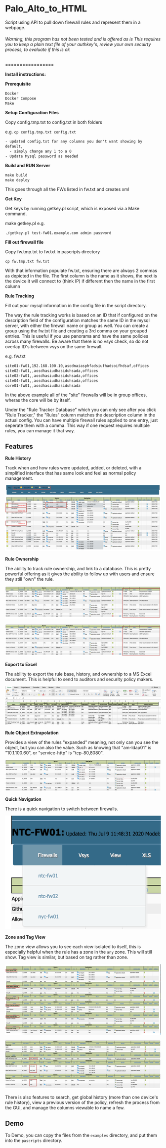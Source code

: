 Palo_Alto_to_HTML
=================

Script using API to pull down firewall rules and represent them in a webpage. 

###### Warning, this program has not been tested and is offered as is This requires you to keep a plain text file of your authkey's, review  your own secuirty process, to evaluate if this is ok
=================

**Install instructions:**

**Prerequisite**

```
Docker
Docker Compose
Make
```

**Setup Configuration Files**

Copy config.tmp.txt to config.txt in both folders

e.g. `cp config.tmp.txt config.txt`

```
- updated config.txt for any columns you don't want showing by default,
  - simply change any 1 to a 0
- Update Mysql password as needed
```

**Build and RUN Server**

```
make build
make deploy
```

This goes through all the FWs listed in fw.txt and creates xml

**Get Key**

Get keys by running getkey.pl script, which is exposed via a Make command.

make getkey.pl <device> <username> <password>
e.g.
```
./getkey.pl test-fw01.example.com admin password
```

**Fill out firewall file**

Copy fw.tmp.txt to fw.txt in pascripts directory

```
cp fw.tmp.txt fw.txt 
```

With that information populate fw.txt, ensuring there are always
2 commas as depicted in the file. The first column is the name as it shows, 
the next is the device it will connect to (think IP) if different then the
name in the first column


**Rule Tracking**


Fill out your mysql information in the config file in the script directory.  

The way the rule tracking works is based on an ID that if configured on the 
description field of the configuration matches the same ID in the mysql server, 
with either the firewall name or group as well. You can create a group using 
the fw.txt file and creating a 3rd comma on your grouped entries. This is useful 
if you use panorama and have the same policies across many firewalls. Be aware that
there is no vsys check, so do not overlap ID's between vsys on the same firewall.


e.g. fw.txt
```
site01-fw01,192.168.100.10,asodnaiasphfadsiufhadsoifhdsaf,offices
site02-fw01,,aosdhasiudhasiduhsada,offices
site03-fw01,,aosdhasiudhasiduhsada,offices
site04-fw01,,aosdhasiudhasiduhsada,offices
core01-fw01,,aosdhasiudhasiduhsada
```

In the above example all of the "site" firewalls will be in group offices, wheras
the core will be by itself. 

Under the "Rule Tracker Database" which you can only see after you click "Rule Tracker,"
the "Rules" column matches the description column in the actual config. You can have 
multiple firewall rules applied to one entry, just seperate them with a comma. This way if 
one request requires multiple rules, you can manage it that way. 

## Features

**Rule History**

Track when and how rules were updated, added, or deleted, with a simplified interface that has same look and feel as normal policy management.

![Rule History](./docs/img/rule-history.png)

**Rule Ownership**

The ability to track rule ownership, and link to a database. This is pretty powerful offering as it gives the ability to follow up with users and ensure they still "own" the rule.

![Rule Owner](./docs/img/rule-owner1.png)

![Rule Owner DB](./docs/img/rule-owner1.png)

**Export to Excel**

The ability to export the rule base, history, and ownership to a MS Excel document. This is helpful to send to auditors and security policy makers.

![Rule in Excel](./docs/img/rule-to-excel.png)

**Rule Object Extrapolation**

Provides a view of the rules "expanded" meaning, not only can you see the object, but you can also the value. Such as knowing that "am-ldap01" is "10.1.100.60", or "service-http" is "tcp-80,8080".

![Rule Object Extrapolation](./docs/img/Rule-Object-Extrapolation.png)

**Quick Navigation**

There is a quick navigation to switch between firewalls.

![Navigation](./docs/img/navigation.png)

**Zone and Tag View**

The zone view allows you to see each view isolated to itself, this is especially helpful when the rule has a zone in the `any` zone. This will still show. Tag view is similar, but based on tag rather than zone.

![Zone View](./docs/img/zone-view.png)

![Tag View](./docs/img/tag-view.png)

There is also features to search, get global history (more than one device's rule history), view a previous version of the policy, refresh the process from the GUI, and manage the columns viewable to name a few.


## Demo

To Demo, you can copy the files from the `examples` directory, and put them into the `pascripts` directory. 